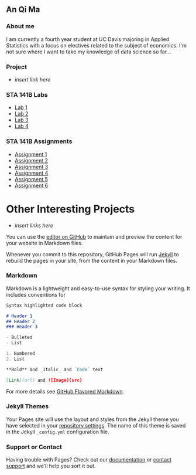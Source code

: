 ## An Qi Ma

### About me
I am currently a fourth year student at UC Davis majoring in Applied Statistics with a focus on electives related to the subject of economics. I'm not sure where I want to take my knowledge of data science so far...

### Project
- *insert link here*

### STA 141B Labs
- [Lab 1](https://anqima.github.io/labs/Lab1.html)
- [Lab 2](https://anqima.github.io/labs/Lab2.html)
- [Lab 3](https://anqima.github.io/labs/Lab3.html)
- [Lab 4](https://anqima.github.io/labs/Lab4.html)

### STA 141B Assignments
- [Assignment 1](https://anqima.github.io/assignments/assignment1.html)
- [Assignment 2](https://anqima.github.io/assignments/assignment2.html)
- [Assignment 3](https://anqima.github.io/assignments/assignment3.html)
- [Assignment 4](https://anqima.github.io/assignments/assignment4.html)
- [Assignment 5](https://anqima.github.io/assignments/assignment5.html)
- [Assignment 6](https://anqima.github.io/assignments/assignment6.html)

# Other Interesting Projects
- *insert links here*

You can use the [editor on GitHub](https://github.com/anqima/anqima.github.io/edit/master/index.md) to maintain and preview the content for your website in Markdown files.

Whenever you commit to this repository, GitHub Pages will run [Jekyll](https://jekyllrb.com/) to rebuild the pages in your site, from the content in your Markdown files.

### Markdown

Markdown is a lightweight and easy-to-use syntax for styling your writing. It includes conventions for

```markdown
Syntax highlighted code block

# Header 1
## Header 2
### Header 3

- Bulleted
- List

1. Numbered
2. List

**Bold** and _Italic_ and `Code` text

[Link](url) and ![Image](src)
```

For more details see [GitHub Flavored Markdown](https://guides.github.com/features/mastering-markdown/).

### Jekyll Themes

Your Pages site will use the layout and styles from the Jekyll theme you have selected in your [repository settings](https://github.com/anqima/anqima.github.io/settings). The name of this theme is saved in the Jekyll `_config.yml` configuration file.

### Support or Contact

Having trouble with Pages? Check out our [documentation](https://help.github.com/categories/github-pages-basics/) or [contact support](https://github.com/contact) and we’ll help you sort it out.
